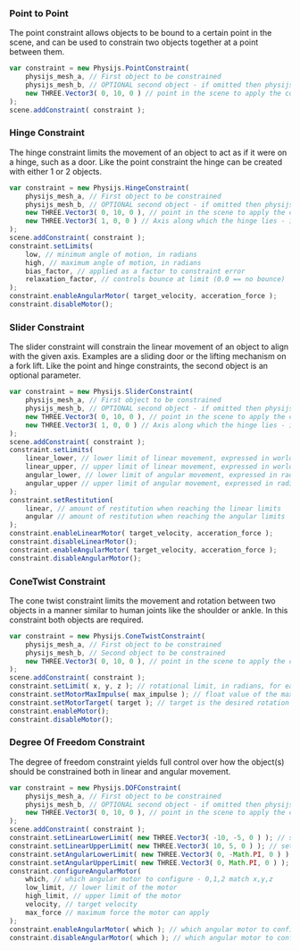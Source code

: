### Point to Point
The point constraint allows objects to be bound to a certain point in the scene, and can be used to constrain two objects together at a point between them.

```javascript
var constraint = new Physijs.PointConstraint(
    physijs_mesh_a, // First object to be constrained
    physijs_mesh_b, // OPTIONAL second object - if omitted then physijs_mesh_1 will be constrained to the scene
    new THREE.Vector3( 0, 10, 0 ) // point in the scene to apply the constraint
);
scene.addConstraint( constraint );
```

### Hinge Constraint
The hinge constraint limits the movement of an object to act as if it were on a hinge, such as a door. Like the point constraint the hinge can be created with either 1 or 2 objects.

```javascript
var constraint = new Physijs.HingeConstraint(
    physijs_mesh_a, // First object to be constrained
    physijs_mesh_b, // OPTIONAL second object - if omitted then physijs_mesh_1 will be constrained to the scene
    new THREE.Vector3( 0, 10, 0 ), // point in the scene to apply the constraint
    new THREE.Vector3( 1, 0, 0 ) // Axis along which the hinge lies - in this case it is the X axis
);
scene.addConstraint( constraint );
constraint.setLimits(
    low, // minimum angle of motion, in radians
    high, // maximum angle of motion, in radians
    bias_factor, // applied as a factor to constraint error
    relaxation_factor, // controls bounce at limit (0.0 == no bounce)
);
constraint.enableAngularMotor( target_velocity, acceration_force );
constraint.disableMotor();
```


### Slider Constraint
The slider constraint will constrain the linear movement of an object to align with the given axis. Examples are a sliding door or the lifting mechanism on a fork lift. Like the point and hinge constraints, the second object is an optional parameter.

```javascript
var constraint = new Physijs.SliderConstraint(
    physijs_mesh_a, // First object to be constrained
    physijs_mesh_b, // OPTIONAL second object - if omitted then physijs_mesh_1 will be constrained to the scene
    new THREE.Vector3( 0, 10, 0 ), // point in the scene to apply the constraint
    new THREE.Vector3( 1, 0, 0 ) // Axis along which the hinge lies - in this case it is the X axis
);
scene.addConstraint( constraint );
constraint.setLimits(
    linear_lower, // lower limit of linear movement, expressed in world units
    linear_upper, // upper limit of linear movement, expressed in world units
    angular_lower, // lower limit of angular movement, expressed in radians
    angular_upper // upper limit of angular movement, expressed in radians
);
constraint.setRestitution(
    linear, // amount of restitution when reaching the linear limits
    angular // amount of restitution when reaching the angular limits
);
constraint.enableLinearMotor( target_velocity, acceration_force );
constraint.disableLinearMotor();
constraint.enableAngularMotor( target_velocity, acceration_force );
constraint.disableAngularMotor();
```


### ConeTwist Constraint
The cone twist constraint limits the movement and rotation between two objects in a manner similar to human joints like the shoulder or ankle. In this constraint both objects are required.

```javascript
var constraint = new Physijs.ConeTwistConstraint(
    physijs_mesh_a, // First object to be constrained
    physijs_mesh_b, // Second object to be constrained
    new THREE.Vector3( 0, 10, 0 ), // point in the scene to apply the constraint
);
scene.addConstraint( constraint );
constraint.setLimit( x, y, z ); // rotational limit, in radians, for each axis
constraint.setMotorMaxImpulse( max_impulse ); // float value of the maximum impulse the motor can apply toward its target
constraint.setMotorTarget( target ); // target is the desired rotation for the constraint and can be expressed by a THREE.Vector3, THREE.Matrix4, or THREE.Quaternion
constraint.enableMotor();
constraint.disableMotor();
```

### Degree Of Freedom Constraint
The degree of freedom constraint yields full control over how the object(s) should be constrained both in linear and angular movement.

```javascript
var constraint = new Physijs.DOFConstraint(
    physijs_mesh_a, // First object to be constrained
    physijs_mesh_b, // OPTIONAL second object - if omitted then physijs_mesh_1 will be constrained to the scene
    new THREE.Vector3( 0, 10, 0 ), // point in the scene to apply the constraint
);
scene.addConstraint( constraint );
constraint.setLinearLowerLimit( new THREE.Vector3( -10, -5, 0 ) ); // sets the lower end of the linear movement along the x, y, and z axes.
constraint.setLinearUpperLimit( new THREE.Vector3( 10, 5, 0 ) ); // sets the upper end of the linear movement along the x, y, and z axes.
constraint.setAngularLowerLimit( new THREE.Vector3( 0, -Math.PI, 0 ) ); // sets the lower end of the angular movement, in radians, along the x, y, and z axes.
constraint.setAngularUpperLimit( new THREE.Vector3( 0, Math.PI, 0 ) ); // sets the upper end of the angular movement, in radians, along the x, y, and z axes.
constraint.configureAngularMotor(
    which, // which angular motor to configure - 0,1,2 match x,y,z
    low_limit, // lower limit of the motor
    high_limit, // upper limit of the motor
    velocity, // target velocity
    max_force // maximum force the motor can apply
);
constraint.enableAngularMotor( which ); // which angular motor to configure - 0,1,2 match x,y,z
constraint.disableAngularMotor( which ); // which angular motor to configure - 0,1,2 match x,y,z
```